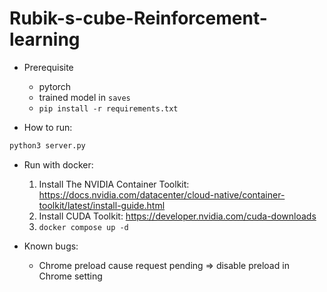# Rubik-s-cube-Reinforcement-learning

- Prerequisite
  - pytorch
  - trained model in `saves`
  - `pip install -r requirements.txt`

- How to run:
```bash
python3 server.py
```

- Run with docker:
  1. Install The NVIDIA Container Toolkit: https://docs.nvidia.com/datacenter/cloud-native/container-toolkit/latest/install-guide.html
  2. Install CUDA Toolkit: https://developer.nvidia.com/cuda-downloads
  3. `docker compose up -d`

- Known bugs:
  - Chrome preload cause request pending => disable preload in Chrome setting
